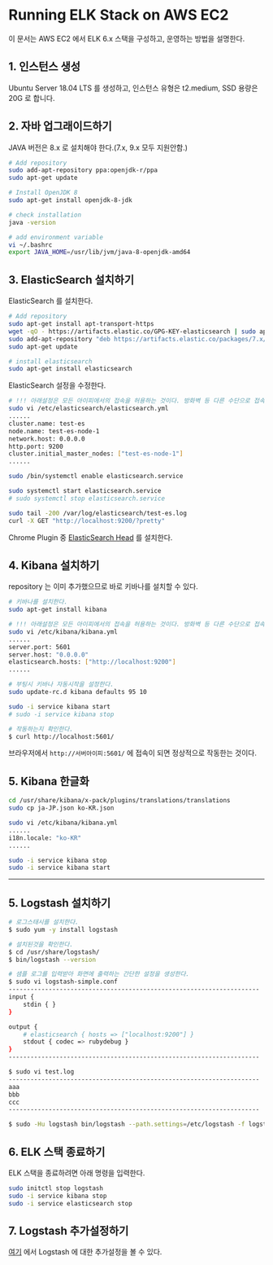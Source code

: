 # Running ELK Stack on AWS EC2

이 문서는 AWS EC2 에서 ELK 6.x 스택을 구성하고, 운영하는 방법을 설명한다.

## 1. 인스턴스 생성

Ubuntu Server 18.04 LTS 를 생성하고, 인스턴스 유형은 t2.medium, SSD 용량은 20G 로 합니다.

## 2. 자바 업그래이드하기

JAVA 버전은 8.x 로 설치해야 한다.(7.x, 9.x 모두 지원안함.)

```sh
# Add repository
sudo add-apt-repository ppa:openjdk-r/ppa
sudo apt-get update

# Install OpenJDK 8
sudo apt-get install openjdk-8-jdk

# check installation
java -version

# add environment variable
vi ~/.bashrc
export JAVA_HOME=/usr/lib/jvm/java-8-openjdk-amd64
```

## 3. ElasticSearch 설치하기

ElasticSearch 를 설치한다.

```sh
# Add repository
sudo apt-get install apt-transport-https
wget -qO - https://artifacts.elastic.co/GPG-KEY-elasticsearch | sudo apt-key add -
sudo add-apt-repository "deb https://artifacts.elastic.co/packages/7.x/apt stable main"
sudo apt-get update

# install elasticsearch
sudo apt-get install elasticsearch
```

ElasticSearch 설정을 수정한다.

```sh
# !!! 아래설정은 모든 아이피에서의 접속을 허용하는 것이다. 방화벽 등 다른 수단으로 접속을 제한해야 한다. !!!
sudo vi /etc/elasticsearch/elasticsearch.yml
......
cluster.name: test-es
node.name: test-es-node-1
network.host: 0.0.0.0
http.port: 9200
cluster.initial_master_nodes: ["test-es-node-1"]
......

sudo /bin/systemctl enable elasticsearch.service

sudo systemctl start elasticsearch.service
# sudo systemctl stop elasticsearch.service

sudo tail -200 /var/log/elasticsearch/test-es.log
curl -X GET "http://localhost:9200/?pretty"
```

Chrome Plugin 중 [ElasticSearch Head](https://chrome.google.com/webstore/detail/elasticsearch-head/ffmkiejjmecolpfloofpjologoblkegm) 를 설치한다.

## 4. Kibana 설치하기

repository 는 이미 추가했으므로 바로 키바나를 설치할 수 있다.

```sh
# 키바나를 설치한다.
sudo apt-get install kibana

# !!! 아래설정은 모든 아이피에서의 접속을 허용하는 것이다. 방화벽 등 다른 수단으로 접속을 제한해야 한다. !!!
sudo vi /etc/kibana/kibana.yml
......
server.port: 5601
server.host: "0.0.0.0"
elasticsearch.hosts: ["http://localhost:9200"]
......

# 부팅시 키바나 자동시작을 설정한다.
sudo update-rc.d kibana defaults 95 10

sudo -i service kibana start
# sudo -i service kibana stop

# 작동하는지 확인한다.
$ curl http://localhost:5601/
```

브라우저에서 `http://서버아이피:5601/` 에 접속이 되면 정상적으로 작동한는 것이다.

## 5. Kibana 한글화

```sh
cd /usr/share/kibana/x-pack/plugins/translations/translations
sudo cp ja-JP.json ko-KR.json

sudo vi /etc/kibana/kibana.yml
......
i18n.locale: "ko-KR"
......

sudo -i service kibana stop
sudo -i service kibana start
```

----------------------------------------------

## 5. Logstash 설치하기

```sh
# 로그스태시를 설치한다.
$ sudo yum -y install logstash

# 설치된것을 확인한다.
$ cd /usr/share/logstash/
$ bin/logstash --version

# 샘플 로그를 입력받아 화면에 출력하는 간단한 설정을 생성한다.
$ sudo vi logstash-simple.conf
---------------------------------------------------------------------
input {
    stdin { }
}

output {
    # elasticsearch { hosts => ["localhost:9200"] }
    stdout { codec => rubydebug }
}
---------------------------------------------------------------------

$ sudo vi test.log
---------------------------------------------------------------------
aaa
bbb
ccc
---------------------------------------------------------------------

$ sudo -Hu logstash bin/logstash --path.settings=/etc/logstash -f logstash-simple.conf < test.log
```

## 6. ELK 스택 종료하기

ELK 스택을 종료하려면 아래 명령을 입력한다.

```sh
sudo initctl stop logstash
sudo -i service kibana stop
sudo -i service elasticsearch stop
```

## 7. Logstash 추가설정하기

[여기](./configure-logstash-web-log.md) 에서 Logstash 에 대한 추가설정을 볼 수 있다.
